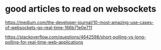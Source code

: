 # good articles to read on websockets

https://medium.com/the-developer-journal/10-most-amazing-use-cases-of-websockets-go-real-time-166b71e0e711

https://stackoverflow.com/questions/4642598/short-polling-vs-long-polling-for-real-time-web-applications
